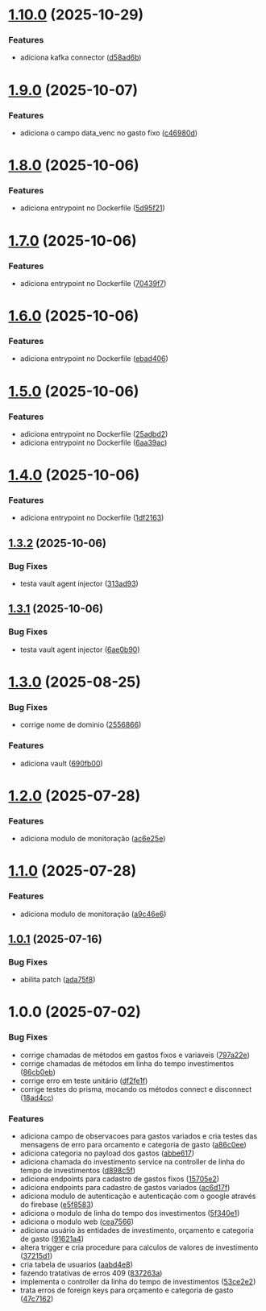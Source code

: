 # [1.10.0](https://gitlab.com/bruninho51/projeto-controle-gastos/compare/v1.9.0...v1.10.0) (2025-10-29)


### Features

* adiciona kafka connector ([d58ad6b](https://gitlab.com/bruninho51/projeto-controle-gastos/commit/d58ad6b4783e02cef9e265208f4f4c19778c4564))

# [1.9.0](https://gitlab.com/bruninho51/projeto-controle-gastos/compare/v1.8.0...v1.9.0) (2025-10-07)


### Features

* adiciona o campo data_venc no gasto fixo ([c46980d](https://gitlab.com/bruninho51/projeto-controle-gastos/commit/c46980da4f5ca5e87e75dcb967951605f96502c7))

# [1.8.0](https://gitlab.com/bruninho51/projeto-controle-gastos/compare/v1.7.0...v1.8.0) (2025-10-06)


### Features

* adiciona entrypoint no Dockerfile ([5d95f21](https://gitlab.com/bruninho51/projeto-controle-gastos/commit/5d95f212b14a6863db36c9dd178533bd517a54c8))

# [1.7.0](https://gitlab.com/bruninho51/projeto-controle-gastos/compare/v1.6.0...v1.7.0) (2025-10-06)


### Features

* adiciona entrypoint no Dockerfile ([70439f7](https://gitlab.com/bruninho51/projeto-controle-gastos/commit/70439f7ba59213f043723fcc47ef2b30ad1472e2))

# [1.6.0](https://gitlab.com/bruninho51/projeto-controle-gastos/compare/v1.5.0...v1.6.0) (2025-10-06)


### Features

* adiciona entrypoint no Dockerfile ([ebad406](https://gitlab.com/bruninho51/projeto-controle-gastos/commit/ebad406c0d87a048e1c007ff0e9009a3f8946a06))

# [1.5.0](https://gitlab.com/bruninho51/projeto-controle-gastos/compare/v1.4.0...v1.5.0) (2025-10-06)


### Features

* adiciona entrypoint no Dockerfile ([25adbd2](https://gitlab.com/bruninho51/projeto-controle-gastos/commit/25adbd262a37fc49c45d00356dfd673db2d72f9e))
* adiciona entrypoint no Dockerfile ([6aa39ac](https://gitlab.com/bruninho51/projeto-controle-gastos/commit/6aa39ac25df3db30430b545da59161ad2494387c))

# [1.4.0](https://gitlab.com/bruninho51/projeto-controle-gastos/compare/v1.3.2...v1.4.0) (2025-10-06)


### Features

* adiciona entrypoint no Dockerfile ([1df2163](https://gitlab.com/bruninho51/projeto-controle-gastos/commit/1df216319d6ddb79fd5c6affc259ecac3f559b52))

## [1.3.2](https://gitlab.com/bruninho51/projeto-controle-gastos/compare/v1.3.1...v1.3.2) (2025-10-06)


### Bug Fixes

* testa vault agent injector ([313ad93](https://gitlab.com/bruninho51/projeto-controle-gastos/commit/313ad9322bc921d2c8c1165c7037ffda65dc3737))

## [1.3.1](https://gitlab.com/bruninho51/projeto-controle-gastos/compare/v1.3.0...v1.3.1) (2025-10-06)


### Bug Fixes

* testa vault agent injector ([6ae0b90](https://gitlab.com/bruninho51/projeto-controle-gastos/commit/6ae0b9044df157fe3e85b43f3b0bc63ff2448bba))

# [1.3.0](https://gitlab.com/bruninho51/projeto-controle-gastos/compare/v1.2.0...v1.3.0) (2025-08-25)


### Bug Fixes

* corrige nome de dominio ([2556866](https://gitlab.com/bruninho51/projeto-controle-gastos/commit/2556866edfd1317bdfb3e12d3a3f7931fad4df90))


### Features

* adiciona vault ([690fb00](https://gitlab.com/bruninho51/projeto-controle-gastos/commit/690fb003d7ffb2540532423b6a5433a88fbcdf23))

# [1.2.0](https://gitlab.com/bruninho51/projeto-controle-gastos/compare/v1.1.0...v1.2.0) (2025-07-28)


### Features

* adiciona modulo de monitoração ([ac6e25e](https://gitlab.com/bruninho51/projeto-controle-gastos/commit/ac6e25e80acfd71e294b1181ec20a4f4f49ed4b2))

# [1.1.0](https://gitlab.com/bruninho51/projeto-controle-gastos/compare/v1.0.1...v1.1.0) (2025-07-28)


### Features

* adiciona modulo de monitoração ([a9c46e6](https://gitlab.com/bruninho51/projeto-controle-gastos/commit/a9c46e64010249c4ee547b9f0400205f941cacd0))

## [1.0.1](https://gitlab.com/bruninho51/projeto-controle-gastos/compare/v1.0.0...v1.0.1) (2025-07-16)


### Bug Fixes

* abilita patch ([ada75f8](https://gitlab.com/bruninho51/projeto-controle-gastos/commit/ada75f8d8cfd269a6fdd490b5eac3001c48f8530))

# 1.0.0 (2025-07-02)


### Bug Fixes

* corrige chamadas de métodos em gastos fixos e variaveis ([797a22e](https://gitlab.com/bruninho51/projeto-controle-gastos/commit/797a22e1693e799c5c533ce6fc30a7a1ca7e22e5))
* corrige chamadas de métodos em linha do tempo investimentos ([86cb0eb](https://gitlab.com/bruninho51/projeto-controle-gastos/commit/86cb0eb7c2f26ef97113da56bfece1da4e58b43a))
* corrige erro em teste unitário ([df2fe1f](https://gitlab.com/bruninho51/projeto-controle-gastos/commit/df2fe1ff52715ff1aa1817e40455240c936b2b4a))
* corrige testes do prisma, mocando os métodos connect e disconnect ([18ad4cc](https://gitlab.com/bruninho51/projeto-controle-gastos/commit/18ad4cc50b5da4a61b3f2374e39d6cd5d6ae89cb))


### Features

* adiciona campo de observacoes para gastos variados e cria testes das mensagens de erro para orcamento e categoria de gasto ([a86c0ee](https://gitlab.com/bruninho51/projeto-controle-gastos/commit/a86c0ee0fa07f89557b6b5595f02af11d445b377))
* adiciona categoria no payload dos gastos ([abbe617](https://gitlab.com/bruninho51/projeto-controle-gastos/commit/abbe6177dd976b4eccbcbf2aa7ec7d932ea2cfe8))
* adiciona chamada do investimento service na controller de linha do tempo de investimentos ([d898c5f](https://gitlab.com/bruninho51/projeto-controle-gastos/commit/d898c5f8da970548eac9c340bd4c87f58828880f))
* adiciona endpoints para cadastro de gastos fixos ([15705e2](https://gitlab.com/bruninho51/projeto-controle-gastos/commit/15705e2afa07ef279a2a378121f237b248456571))
* adiciona endpoints para cadastro de gastos variados ([ac6d17f](https://gitlab.com/bruninho51/projeto-controle-gastos/commit/ac6d17f251ac144dac0088ceadb808d2ffe271f5))
* adiciona modulo de autenticação e autenticação com o google através do firebase ([e5f8583](https://gitlab.com/bruninho51/projeto-controle-gastos/commit/e5f8583a7339be82178d71e07efe2ea5d212f313))
* adiciona o modulo de linha do tempo dos investimentos ([5f340e1](https://gitlab.com/bruninho51/projeto-controle-gastos/commit/5f340e1a15a87c65e34d599b2a928e77612b9784))
* adiciona o modulo web ([cea7566](https://gitlab.com/bruninho51/projeto-controle-gastos/commit/cea7566419d36bff1e8ad8520860101988457ca4))
* adiciona usuário às entidades de investimento, orçamento e categoria de gasto ([91621a4](https://gitlab.com/bruninho51/projeto-controle-gastos/commit/91621a4c1da380eb9ac9f4c3ac8720afbfb48c40))
* altera trigger e cria procedure para calculos de valores de investimento ([37215d1](https://gitlab.com/bruninho51/projeto-controle-gastos/commit/37215d1cc64c21fec559da9fb344de0789834e96))
* cria tabela de usuarios ([aabd4e8](https://gitlab.com/bruninho51/projeto-controle-gastos/commit/aabd4e85732cb8f041e249cc5dca472070008e28))
* fazendo tratativas de erros 409 ([837263a](https://gitlab.com/bruninho51/projeto-controle-gastos/commit/837263af5ca8d5ba69f275a10e2e84c10e7118ff))
* implementa o controller da linha do tempo de investimentos ([53ce2e2](https://gitlab.com/bruninho51/projeto-controle-gastos/commit/53ce2e24099311ce4e454ef987170c7ca8a37e76))
* trata erros de foreign keys para orçamento e categoria de gasto ([47c7162](https://gitlab.com/bruninho51/projeto-controle-gastos/commit/47c71626d873aebc6e6bad2d28ec4ca92439f0bc))
